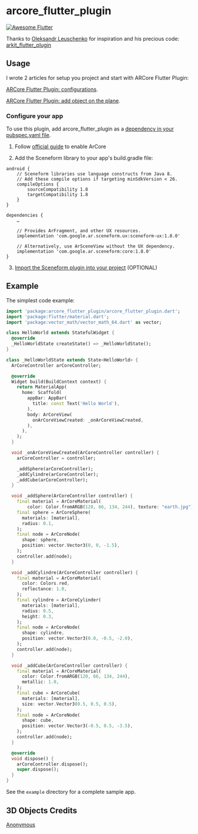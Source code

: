 # arcore_flutter_plugin

<a href="https://github.com/Solido/awesome-flutter">
   <img alt="Awesome Flutter" src="https://img.shields.io/badge/Awesome-Flutter-blue.svg?longCache=true&style=flat-square" />
</a>

Thanks to [Oleksandr Leuschenko](https://github.com/olexale) for inspiration and his precious code: [arkit_flutter_plugin](https://github.com/olexale/arkit_flutter_plugin)

## Usage

I wrote 2 articles for setup you project and start with ARCore Flutter Plugin:

[ARCore Flutter Plugin: configurations](https://medium.com/@difrancescogianmarco/arcore-flutter-plugin-configurations-3ee53f2dc749).

[ARCore Flutter Plugin: add object on the plane](https://medium.com/@difrancescogianmarco/arcore-flutter-plugin-add-object-on-the-plane-8b3d7cbde3d3).


### Configure your app

To use this plugin, add arcore_flutter_plugin as a [dependency in your pubspec.yaml file](https://pub.dartlang.org/packages/arcore_flutter_plugin#-installing-tab-).

1. Follow [official guide](https://developers.google.com/ar/develop/java/enable-arcore) to enable ArCore

2. Add the Sceneform library to your app's build.gradle file:

```
android {
    // Sceneform libraries use language constructs from Java 8.
    // Add these compile options if targeting minSdkVersion < 26.
    compileOptions {
        sourceCompatibility 1.8
        targetCompatibility 1.8
    }
}

dependencies {
    …

    // Provides ArFragment, and other UX resources.
    implementation 'com.google.ar.sceneform.ux:sceneform-ux:1.8.0'

    // Alternatively, use ArSceneView without the UX dependency.
    implementation 'com.google.ar.sceneform:core:1.8.0'
}
```

3. [Import the Sceneform plugin into your project](https://developers.google.com/ar/develop/java/sceneform/#import-sceneform-plugin) (OPTIONAL)

## Example

The simplest code example:

```dart
import 'package:arcore_flutter_plugin/arcore_flutter_plugin.dart';
import 'package:flutter/material.dart';
import 'package:vector_math/vector_math_64.dart' as vector;

class HelloWorld extends StatefulWidget {
  @override
  _HelloWorldState createState() => _HelloWorldState();
}

class _HelloWorldState extends State<HelloWorld> {
  ArCoreController arCoreController;

  @override
  Widget build(BuildContext context) {
    return MaterialApp(
      home: Scaffold(
        appBar: AppBar(
          title: const Text('Hello World'),
        ),
        body: ArCoreView(
          onArCoreViewCreated: _onArCoreViewCreated,
        ),
      ),
    );
  }

  void _onArCoreViewCreated(ArCoreController controller) {
    arCoreController = controller;

    _addSphere(arCoreController);
    _addCylindre(arCoreController);
    _addCube(arCoreController);
  }

  void _addSphere(ArCoreController controller) {
    final material = ArCoreMaterial(
        color: Color.fromARGB(120, 66, 134, 244), texture: "earth.jpg");
    final sphere = ArCoreSphere(
      materials: [material],
      radius: 0.1,
    );
    final node = ArCoreNode(
      shape: sphere,
      position: vector.Vector3(0, 0, -1.5),
    );
    controller.add(node);
  }

  void _addCylindre(ArCoreController controller) {
    final material = ArCoreMaterial(
      color: Colors.red,
      reflectance: 1.0,
    );
    final cylindre = ArCoreCylinder(
      materials: [material],
      radius: 0.5,
      height: 0.3,
    );
    final node = ArCoreNode(
      shape: cylindre,
      position: vector.Vector3(0.0, -0.5, -2.0),
    );
    controller.add(node);
  }

  void _addCube(ArCoreController controller) {
    final material = ArCoreMaterial(
      color: Color.fromARGB(120, 66, 134, 244),
      metallic: 1.0,
    );
    final cube = ArCoreCube(
      materials: [material],
      size: vector.Vector3(0.5, 0.5, 0.5),
    );
    final node = ArCoreNode(
      shape: cube,
      position: vector.Vector3(-0.5, 0.5, -3.5),
    );
    controller.add(node);
  }

  @override
  void dispose() {
    arCoreController.dispose();
    super.dispose();
  }
}
```

See the `example` directory for a complete sample app.

## 3D Objects Credits 
[Anonymous](https://poly.google.com/user/f8cGQY15_-g)
